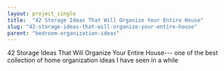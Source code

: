 ```yaml
---
layout: project_single
title:  "42 Storage Ideas That Will Organize Your Entire House"
slug: "42-storage-ideas-that-will-organize-your-entire-house"
parent: "bedroom-organization-ideas"
---
```

42 Storage Ideas That Will Organize Your Entire House--- one of the best collection of home organization ideas I have seen in a while